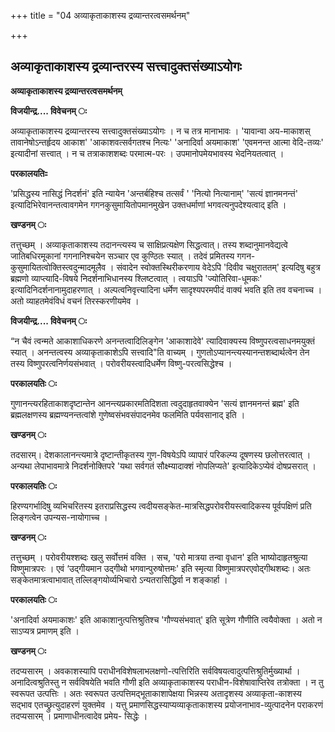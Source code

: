 +++
title = "04 अव्याकृताकाशस्य द्रव्यान्तरत्वसमर्थनम्"

+++


## अव्याकृताकाशस्य द्रव्यान्तरस्य सत्त्वादुक्तसंख्याऽयोगः

**अव्याकृताकाशस्य द्रव्यान्तरत्वसमर्थनम्**

**विजयीन्द्र.... विवेचनम् ः**

अव्याकृताकाशस्य द्रव्यान्तरस्य सत्त्वादुक्तसंख्याऽयोगः । न च तत्र मानाभावः । 'यावान्वा अय-माकाशस् तावानेषोऽन्तर्हृदय आकाश' 'आकाशवत्सर्वगतश्च नित्यः' 'अनादिर्वा अयमाकाश' 'एवमनन्त आत्मा वेदि-तव्यः' इत्यादीनां सत्त्वात् । न च तत्राकाशशब्दः परमात्म-परः । उपमानोपमेयभावस्य भेदनियतत्वात् ।

**परकालयतिःः**

'प्रसिद्धस्य नासिद्धं निदर्शनं' इति न्यायेन 'अन्तर्बहिश्च तत्सर्वं ' 'नित्यो नित्यानाम्' 'सत्यं ज्ञानमनन्तं' इत्यादिभिरेवानन्तत्वावगमेन गगनकुसुमायितोपमानमुखेन उक्तधर्माणां भगवत्यनुपदेश्यत्वाद् इति ।

**खण्डनम् ः**

तत्तुच्छम् । अव्याकृताकाशस्य तदानन्त्यस्य च साक्षिप्रत्यक्षेण सिद्धत्वात्। तस्य शब्दानुमानवेद्यत्वे जातिबधिरमूकानां गगनानिश्चयेन सञ्चार एव कुण्ठितः स्यात् । तदेवं प्रमितस्य गगन- कुसुमायितत्वोक्तिस्त्वदुन्मादमूलैव । संवादेन स्वोक्तस्थिरीकरणाय वेदेऽपि 'दिवीव चक्षुराततम्' इत्यदिषु बहुत्र ब्रह्मणो व्याप्त्यादि-विषये निदर्शनाभिधानस्य श्लिष्टत्वात् । त्वयाऽपि 'ज्योतिरिवा-धूमकः' इत्यादिनिदर्शनानामुदाहरणात् । अल्पत्वनिवृत्त्यादिना धर्मेण सादृश्यपरमपीदं वाक्यं भवति इति तव वचनाच्च । अतो व्याहतमेवंविधं वचनं तिरस्करणीयमेव ।

**विजयीन्द्र.... विवेचनम् ः**

“न चैवं त्वन्मते आकाशाधिकरणे अनन्तत्वादिलिङ्गेन 'आकाशादेवे' त्यादिवाक्यस्य विष्णुपरत्वसाधनमयुक्तं स्यात् । अनन्तत्वस्य अव्याकृताकाशेऽपि सत्त्वादि"ति वाच्यम् । गुणतोऽप्यानन्त्यस्यानन्तशब्दार्थत्वेन तेन तस्य विष्णुपरत्वनिर्णयसंभवात् । परोवरीयस्त्वादिधर्मेण विष्णु-परत्वसिद्धेश्च ।

**परकालयतिः ः**

गुणानन्त्यरहिताकाशदृष्टान्तेन आनन्त्यप्रकारमतिदिशता त्वदुदाहृतवाक्येन 'सत्यं ज्ञानमनन्तं ब्रह्म' इति ब्रह्मलक्षणस्य ब्रह्मण्यनन्तत्वांशे गुणेष्वसंभवसंपादनमेव फलमिति पर्यवसानाद् इति ।

**खण्डनम् ः**

तदसारम्। देशकालानन्त्यमात्रे दृष्टान्तीकृतस्य गुण-विषयेऽपि व्यापारं परिकल्प्य दूषणस्य छलोत्तरत्वात् । अन्यथा लेपाभावमात्रे निदर्शनोक्तिपरे 'यथा सर्वगतं सौक्ष्म्यादाक्शं नोपलिप्यते' इत्यादिकेऽप्येवं दोषप्रसरात् ।

**परकालयतिः ः**

हिरण्यगर्भादिषु व्यभिचरितस्य इतराप्रसिद्धस्य त्वदीयसङ्केत-मात्रसिद्धपरोवरीयस्त्वादिकस्य पूर्वपक्षिणं प्रति लिङ्गत्वेन उपन्यस-नायोगाच्च ।

**खण्डनम् ः**

तत्तुच्छम् । परोवरीयश्शब्दः खलु सर्वोत्तमं वक्ति । सच, 'परो मात्रया तन्वा वृधान' इति भाष्योदाहृतश्रुत्या विष्णुमात्रपरः । एवं ‘उद्गीयमान उद्गीथो भगवान्पुरुषोत्तमः' इति स्मृत्या विष्णुमात्रपरएवोद्गीथशब्दः। अतः सङ्केतमात्रत्वाभावात् तल्लिङ्गयोर्व्यभिचारो ऽन्यतरासिद्धिर्वा न शङ्कार्हा ।

**परकालयतिः ः**

'अनादिर्वा अयमाकाशः' इति आकाशानुत्पत्तिश्रुतिश्च 'गौण्यसंभवात्' इति सूत्रेण गौणीति त्वयैवोक्ता । अतो न साऽप्यत्र प्रमाणम् इति ।

**खण्डनम् ः**

तदप्यसारम् । अवकाशस्यापि पराधीनविशेषलाभलक्षणो-त्पत्तिरिति सर्वविषयत्वादुत्पत्तिश्रुतिर्मुख्यार्था । अनादित्वश्रुतिस्तु न सर्वविषयेति भवति गौणी इति अव्याकृताकाशस्य पराधीन-विशेषावाप्तिरेव तत्रोक्ता । न तु स्वरूपत उत्पत्तिः । अतः स्वरूपत उत्पत्तिमद्भूताकाशापेक्षया भिन्नस्य अतादृशस्य अव्याकृता-काशस्य सद्भाव एतच्छ्रुत्युदाहरणं युक्तमेव । यत्तु प्रमाणसिद्धस्याप्यव्याकृताकाशस्य प्रयोजनाभाव-व्युत्पादनेन पराकरणं तदप्यसारम् । प्रमाणाधीनत्वादेव प्रमेय- सिद्धेः ।

